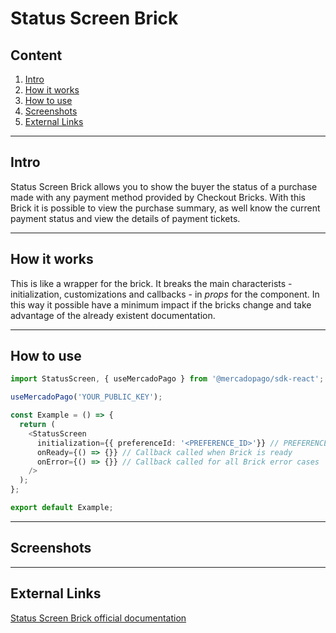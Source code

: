# Status Screen Brick

## Content

1. [Intro](#intro)
2. [How it works](#how-it-works)
3. [How to use](#how-to-use)
4. [Screenshots](#screenshots)
5. [External Links](#external-links)

---

## Intro

Status Screen Brick allows you to show the buyer the status of a purchase made with any payment method provided by Checkout Bricks. With this Brick it is possible to view the purchase summary, as well know the current payment status and view the details of payment tickets.

---

## How it works

This is like a wrapper for the brick. It breaks the main characterists - initialization, customizations and callbacks - in _props_ for the component. In this way it possible have a minimum impact if the bricks change and take advantage of the already existent documentation.

---

## How to use

```ts
import StatusScreen, { useMercadoPago } from '@mercadopago/sdk-react';

useMercadoPago('YOUR_PUBLIC_KEY');

const Example = () => {
  return (
    <StatusScreen 
      initialization={{ preferenceId: '<PREFERENCE_ID>'}} // PREFERENCE_ID generated in backend
      onReady={() => {}} // Callback called when Brick is ready
      onError={() => {}} // Callback called for all Brick error cases
    /> 
  );
};

export default Example;
```

---

## Screenshots

---

## External Links

[Status Screen Brick official documentation](https://www.mercadopago.com.br/developers/en/docs/checkout-bricks/status-screen-brick/introduction)
